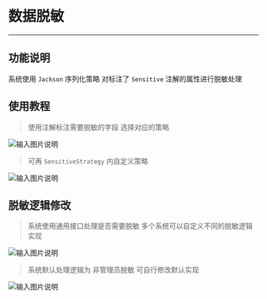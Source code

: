 # 数据脱敏
- - -
## 功能说明

系统使用 `Jackson` 序列化策略 对标注了 `Sensitive` 注解的属性进行脱敏处理

## 使用教程

> 使用注解标注需要脱敏的字段 选择对应的策略

![输入图片说明](https://foruda.gitee.com/images/1678979315796014155/614adf91_1766278.png "屏幕截图")

> 可再 `SensitiveStrategy` 内自定义策略

![输入图片说明](https://foruda.gitee.com/images/1678979319996224858/3b3e3c8b_1766278.png "屏幕截图")

## 脱敏逻辑修改

> 系统使用通用接口处理是否需要脱敏 多个系统可以自定义不同的脱敏逻辑实现

![输入图片说明](https://foruda.gitee.com/images/1678979325448998856/b262e425_1766278.png "屏幕截图")

> 系统默认处理逻辑为 非管理员脱敏 可自行修改默认实现

![输入图片说明](https://foruda.gitee.com/images/1678979329773559315/eda3eebc_1766278.png "屏幕截图")



